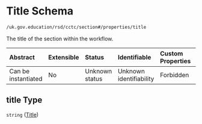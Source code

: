 # Title Schema

```txt
/uk.gov.education/rsd/cctc/section#/properties/title
```

The title of the section within the workflow.

| Abstract            | Extensible | Status         | Identifiable            | Custom Properties | Additional Properties | Access Restrictions | Defined In                                                                                      |
| :------------------ | :--------- | :------------- | :---------------------- | :---------------- | :-------------------- | :------------------ | :---------------------------------------------------------------------------------------------- |
| Can be instantiated | No         | Unknown status | Unknown identifiability | Forbidden         | Allowed               | none                | [section.schema.json\*](../../app/workflows/schemas/section.schema.json "open original schema") |

## title Type

`string` ([Title](section-properties-title.md))

